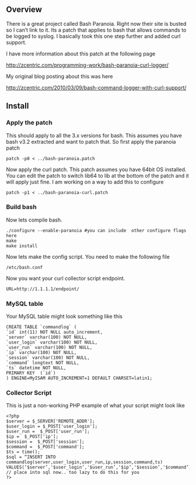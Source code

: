 ## Overview

There is a great project called Bash Paranoia. Right now their site is busted so I can’t link to it. Its a patch that applies to bash that allows commands to be logged to syslog. I basically took this one step further and added curl support.

I have more information about this patch at the following page

http://zcentric.com/programming-work/bash-paranoia-curl-logger/

My original blog posting about this was here

http://zcentric.com/2010/03/09/bash-command-logger-with-curl-support/

## Install

### Apply the patch

This should apply to all the 3.x versions for bash. This assumes you have bash v3.2 extracted and want to patch that. So first apply the paranoia patch

    patch -p0 < ../bash-paranoia.patch

Now apply the curl patch. This patch assumes you have 64bit OS installed. You can edit the patch to switch lib64 to lib at the bottom of the patch and it will apply just fine. I am working on a way to add this to configure

    patch -p1 < ../bash-paranoia-curl.patch

### Build bash

Now lets compile bash. 

    ./configure --enable-paranoia #you can include  other configure flags here
    make
    make install

Now lets make the config script. You need to make the following file

    /etc/bash.conf

Now you want your curl collector script endpoint. 

    URL=http://1.1.1.1/endpoint/

### MySQL table

Your MySQL table might look something like this

    CREATE TABLE `commandlog` (
    `id` int(11) NOT NULL auto_increment,
    `server` varchar(100) NOT NULL,
    `user_login` varchar(100) NOT NULL,
    `user_run` varchar(100) NOT NULL,
    `ip` varchar(100) NOT NULL,
    `session` varchar(100) NOT NULL,
    `command` longtext NOT NULL,
    `ts` datetime NOT NULL,
    PRIMARY KEY  (`id`)
    ) ENGINE=MyISAM AUTO_INCREMENT=1 DEFAULT CHARSET=latin1;

### Collector Script

This is just a non-working PHP example of what your script might look like

    <?php
    $server = $_SERVER['REMOTE_ADDR'];
    $user_login = $_POST['user_login'];
    $user_run =  $_POST['user_run'];
    $ip =  $_POST['ip'];
    $session =  $_POST['session'];
    $command =  $_POST['command'];
    $ts = time();
    $sql = “INSERT INTO commandlog(server,user_login,user_run,ip,session,command,ts)         VALUES(‘$server’,'$user_login’,'$user_run’,'$ip’,'$session’,'$command’,'$ts’)”;
    // place into sql now.. too lazy to do this for you
    ?>